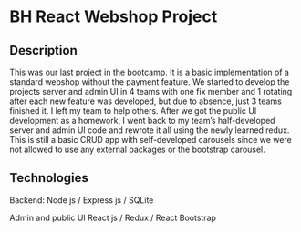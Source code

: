 # BH React Webshop Project

## Description

This was our last project in the bootcamp. It is a basic implementation of a standard webshop without the payment feature.
We started to develop the projects server and admin UI in 4 teams with one fix member and 1 rotating after each new feature was developed, but due to absence, just 3 teams finished it. I left my team to help others. After we got the public UI development as a homework, I went back to my team’s half-developed server and admin UI code and rewrote it all using the newly learned redux.
This is still a basic CRUD app with self-developed carousels since we were not allowed to use any external packages or the bootstrap carousel.

## Technologies

Backend:
Node js / Express js / SQLite

Admin and public UI
React js / Redux / React Bootstrap